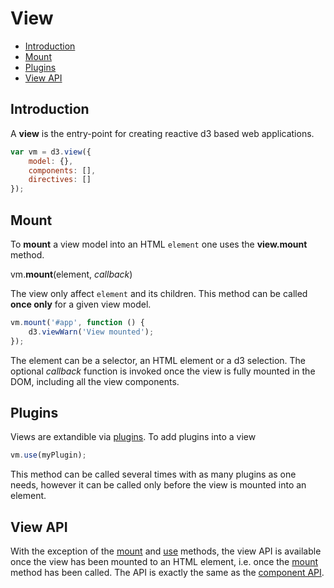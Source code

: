 # View
<!-- START doctoc generated TOC please keep comment here to allow auto update -->
<!-- DON'T EDIT THIS SECTION, INSTEAD RE-RUN doctoc TO UPDATE -->


- [Introduction](#introduction)
- [Mount](#mount)
- [Plugins](#plugins)
- [View API](#view-api)

<!-- END doctoc generated TOC please keep comment here to allow auto update -->

## Introduction

A **view** is the entry-point for creating reactive d3 based web applications.
```javascript
var vm = d3.view({
    model: {},
    components: [],
    directives: []
});
```
## Mount

To **mount** a view model into an HTML ``element`` one uses the **view.mount** method.

vm.**mount**(element, *callback*)

The view only affect ``element`` and its children.
This method can be called **once only** for a given view model.
```javascript
vm.mount('#app', function () {
    d3.viewWarn('View mounted');
});
```

The element can be a selector, an HTML element or a d3 selection. The optional *callback* function
is invoked once the view is fully mounted in the DOM, including all the view components.

## Plugins

Views are extandible via [plugins](./plugins.md). To add plugins into a view
```javascript
vm.use(myPlugin);
```

This method can be called several times with as many plugins as one needs,
however it can be called only before the view is mounted into an element.


## View API

With the exception of the [mount](#view-mount) and
[use](#view-use) methods, the view API is available once the view has been mounted to an HTML element, i.e. once the [mount](#view-mount)
method has been called. The API is exactly the same as the [component API](./component.md#component-api).
